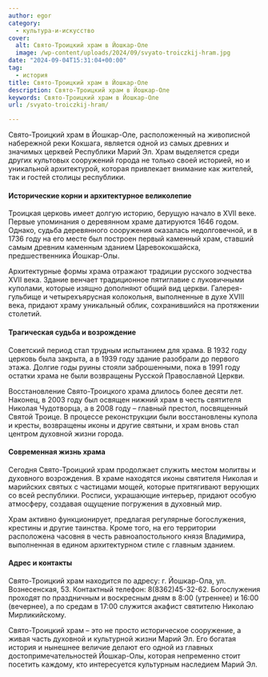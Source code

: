 ```yaml
---
author: egor
category:
  - культура-и-искусство
cover:
  alt: Свято-Троицкий храм в Йошкар-Оле
  image: /wp-content/uploads/2024/09/svyato-troiczkij-hram.jpg
date: "2024-09-04T15:31:04+00:00"
tag:
  - история
title: Свято-Троицкий храм в Йошкар-Оле
description: Свято-Троицкий храм в Йошкар-Оле
keywords: Свято-Троицкий храм в Йошкар-Оле
url: /svyato-troiczkij-hram/

---
```

Свято-Троицкий храм в Йошкар-Оле, расположенный на живописной набережной реки Кокшага, является одной из самых древних и значимых церквей Республики Марий Эл. Храм выделяется среди других культовых сооружений города не только своей историей, но и уникальной архитектурой, которая привлекает внимание как жителей, так и гостей столицы республики.

#### Исторические корни и архитектурное великолепие

Троицкая церковь имеет долгую историю, берущую начало в XVII веке. Первые упоминания о деревянном храме датируются 1646 годом. Однако, судьба деревянного сооружения оказалась недолговечной, и в 1736 году на его месте был построен первый каменный храм, ставший самым древним каменным зданием Царевококшайска, предшественника Йошкар-Олы.

Архитектурные формы храма отражают традиции русского зодчества XVII века. Здание венчает традиционное пятиглавие с луковичными куполами, которые изящно дополняют общий вид церкви. Галерея-гульбище и четырехъярусная колокольня, выполненные в духе XVIII века, придают храму уникальный облик, сохранившийся на протяжении столетий.

#### Трагическая судьба и возрождение

Советский период стал трудным испытанием для храма. В 1932 году церковь была закрыта, а в 1939 году здание разобрали до первого этажа. Долгие годы руины стояли заброшенными, пока в 1991 году остатки храма не были возвращены Русской Православной Церкви.

Восстановление Свято-Троицкого храма длилось более десяти лет. Наконец, в 2003 году был освящен нижний храм в честь святителя Николая Чудотворца, а в 2008 году – главный престол, посвященный Святой Троице. В процессе реконструкции были восстановлены купола и кресты, возвращены иконы и другие святыни, и храм вновь стал центром духовной жизни города.

#### Современная жизнь храма

Сегодня Свято-Троицкий храм продолжает служить местом молитвы и духовного возрождения. В храме находятся иконы святителя Николая и марийских святых с частицами мощей, которые притягивают верующих со всей республики. Росписи, украшающие интерьер, придают особую атмосферу, создавая ощущение погружения в духовный мир.

Храм активно функционирует, предлагая регулярные богослужения, крестины и другие таинства. Кроме того, на его территории расположена часовня в честь равноапостольного князя Владимира, выполненная в едином архитектурном стиле с главным зданием.

#### Адрес и контакты

Свято-Троицкий храм находится по адресу: г. Йошкар-Ола, ул. Вознесенская, 53\. Контактный телефон: 8(8362)45-32-62. Богослужения проходят по праздничным и воскресным дням в 8:00 (утреннее) и 16:00 (вечернее), а по средам в 17:00 служится акафист святителю Николаю Мирликийскому.

Свято-Троицкий храм – это не просто историческое сооружение, а живая часть духовной и культурной жизни Марий Эл. Его богатая история и нынешнее величие делают его одной из главных достопримечательностей Йошкар-Олы, которая непременно стоит посетить каждому, кто интересуется культурным наследием Марий Эл.
